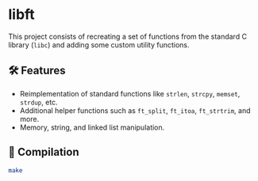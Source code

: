 # libft

This project consists of recreating a set of functions from the standard C library (`libc`) and adding some custom utility functions.

## 🛠️ Features

- Reimplementation of standard functions like `strlen`, `strcpy`, `memset`, `strdup`, etc.
- Additional helper functions such as `ft_split`, `ft_itoa`, `ft_strtrim`, and more.
- Memory, string, and linked list manipulation.

## 🚀 Compilation

```bash
make
